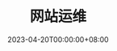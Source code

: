 ---
title: 网站运维
date: 2023-04-20T00:00:00+08:00
description: 有关网站运维的文章.
keywords:
  - Ops
  - Linux
---
